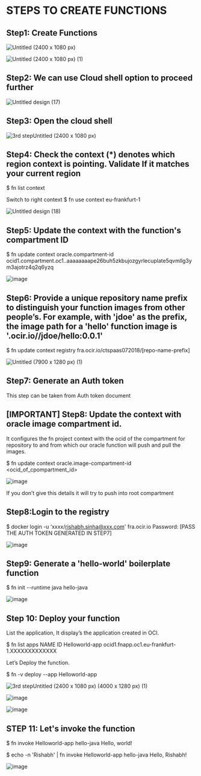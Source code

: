 # STEPS TO CREATE FUNCTIONS

## Step1: Create Functions

![Untitled (2400 x 1080 px)](https://github.com/user-attachments/assets/b67cfb49-2636-42d1-92fa-9a9b0788796b)

![Untitled (2400 x 1080 px) (1)](https://github.com/user-attachments/assets/abda2fc0-0de2-4545-bb2f-d989113dbb77)

## Step2: We can use Cloud shell option to proceed further

![Untitled design (17)](https://github.com/user-attachments/assets/5ea55ed6-d71e-43a3-9bbd-dee12f4df126)

## Step3: Open the cloud shell

![3rd stepUntitled (2400 x 1080 px)](https://github.com/user-attachments/assets/c923f31c-90c2-4919-84b2-faaaa0437a91)

## Step4: Check the context (*) denotes which region context is pointing. Validate If it matches your current region 

$ fn list context

Switch to right context
$ fn use context eu-frankfurt-1

![Untitled design (18)](https://github.com/user-attachments/assets/eaad77e1-f285-49df-a752-4e797318881c)

## Step5: Update the context with the function's compartment ID

$ fn update context oracle.compartment-id ocid1.compartment.oc1..aaaaaaaape26buh5zkbujozgyrlecuplate5qvmllg3ym3ajotrz4q2q6yzq

![image](https://github.com/user-attachments/assets/2b53fc2f-6aeb-47bf-beea-ff4898bc6647)
 
## Step6: Provide a unique repository name prefix to distinguish your function images from other people’s. For example, with 'jdoe' as the prefix, the image path for a 'hello' function image is '<region-key>.ocir.io/<tenancy-namespace>/jdoe/hello:0.0.1'

$ fn update context registry fra.ocir.io/ctspaas072018/[repo-name-prefix]

![Untitled (7900 x 1280 px) (1)](https://github.com/user-attachments/assets/ba3cce9f-8fe9-438e-b10f-9236821c8588)

## Step7: Generate an Auth token

This step can be taken from Auth token document

## [IMPORTANT] Step8: Update the context with oracle image compartment id.

It configures the fn project context with the ocid of the compartment for repository  to and from which our oracle function will push and pull the images.

$ fn update context oracle.image-compartment-id <ocid_of_cpompartment_id>

![image](https://github.com/user-attachments/assets/12193e8a-8228-4a51-9ab0-696d7a7542e7)

If you don’t give this details it will try to push into root compartment

## Step8:Login to the registry

$ docker login -u ‘xxxx/rishabh.sinha@xxx.com' fra.ocir.io
Password: [PASS THE AUTH TOKEN GENERATED IN STEP7]

![image](https://github.com/user-attachments/assets/a9fccf4e-eb19-4d1a-974e-c84537c2f12e)


## Step9: Generate a 'hello-world' boilerplate function

$ fn init --runtime java hello-java

![image](https://github.com/user-attachments/assets/35d939a0-3954-45db-b6ce-aa2fab5bc628)

## Step 10: Deploy your function

List the application, It display’s the application created in OCI.

$ fn list apps
NAME            ID
Helloworld-app  ocid1.fnapp.oc1.eu-frankfurt-1.XXXXXXXXXXXXX

Let’s Deploy the function.

$ fn -v deploy --app Helloworld-app

![3rd stepUntitled (2400 x 1080 px) (4000 x 1280 px) (1)](https://github.com/user-attachments/assets/03567c57-b676-45d1-9b25-20a5fc10f436)

![image](https://github.com/user-attachments/assets/9e0490f3-3192-4997-a942-9cfe241c9337)

![image](https://github.com/user-attachments/assets/a42900d0-0a26-4555-a4ec-d4faddb98ba8)

## STEP 11: Let's invoke the function

$ fn invoke Helloworld-app hello-java
Hello, world!

$ echo -n 'Rishabh' | fn invoke Helloworld-app hello-java
Hello, Rishabh!


![image](https://github.com/user-attachments/assets/7d008250-cca9-4c24-b4ab-26c59dff9fb9)


















